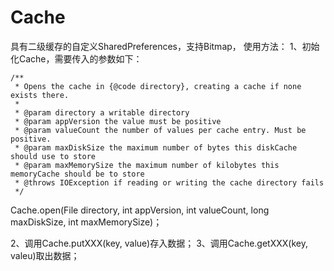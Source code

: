 # Cache
具有二级缓存的自定义SharedPreferences，支持Bitmap，
使用方法：
1、初始化Cache，需要传入的参数如下：

    /**
     * Opens the cache in {@code directory}, creating a cache if none exists there.
     *
     * @param directory a writable directory
     * @param appVersion the value must be positive
     * @param valueCount the number of values per cache entry. Must be positive.
     * @param maxDiskSize the maximum number of bytes this diskCache should use to store
     * @param maxMemorySize the maximum number of kilobytes this memoryCache should be to store
     * @throws IOException if reading or writing the cache directory fails
     */
   Cache.open(File directory, int appVersion, int valueCount, long maxDiskSize, int maxMemorySize)；
  
  2、调用Cache.putXXX(key, value)存入数据；
  3、调用Cache.getXXX(key, valeu)取出数据；
    
